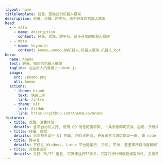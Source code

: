 ```yaml
---
layout: home
titleTemplate: 轻量，更强劲的机器人框架
description: 轻量、优雅、跨平台、适于开发的机器人框架
head:
  - - meta
    - name: description
      content: 轻量、优雅、跨平台、适于开发的机器人框架
  - - meta
    - name: keywords
      content: Anemo,anemo,QQ机器人,机器人框架,机器人,bot
hero:
  name: Anemo
  text: 轻量、强劲的机器人框架
  tagline: 站在巨人的肩膀上：Node.js
  image:
    src: /anemo.png
    alt: Anemo
  actions:
    - theme: brand
      text: 快速上手
      link: /intro
    - theme: alt
      text: GitHub
      link: https://github.com/AnemoLab/Anemo
features:
  - title: 优雅、注重体验
    details: 全平台协议支持, 使用 QQ 消息配置框架, 一条消息即可安装、启用、升级插件, 极致的用户体验
  - title: 轻量、高效
    details: 无需额外运行 UI 界面, 内存占用低, 开发语言与底层协议一致, 由 node 驱动, 依赖少执行效率高
  - title: 跨平台
    details: 不仅在 Windows, Linux 平台能运行, 手机, 平板, 甚至家用路由器和刷了 Linux 的随身 WiFi 都能运行
  - title: 开发者友好
    details: 支持 JS/TS 语言, 可直接运行TS插件，只需几行代码就能编写插件, 支持热重载, 拥有友好的脚手架与完备的 TS 类型定义
---
```

